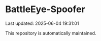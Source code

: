 # BattleEye-Spoofer

Last updated: 2025-06-04 19:31:01

This repository is automatically maintained.
